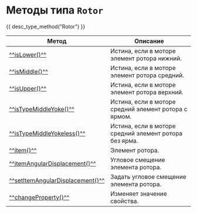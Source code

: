 # Методы типа `Rotor`
{{ desc_type_method("Rotor") }}

| Метод                                 | Описание                                                |
|-------------------------------------------|----------------------------------------------------------|
| [^^isLower()^^](./isLower.md) | Истина, если в моторе элемент ротора нижний. |
| [^^isMiddle()^^](./isMiddle.md) | Истина, если в моторе элемент ротора средний. |
| [^^isUpper()^^](./isUpper.md) | Истина, если в моторе элемент ротора верхний. |
| [^^isTypeMiddleYoke()^^](./isTypeMiddleYoke.md) |  Истина, если в моторе средний элемент ротора с ярмом. |
| [^^isTypeMiddleYokeless()^^](./isTypeMiddleYokeless.md) |  Истина, если в моторе средний элемент ротора без ярма. |
| [^^item()^^](./item.md) | Элемент ротора. |
| [^^itemAngularDisplacement()^^](./itemAngularDisplacement.md) | Угловое смещение элемента ротора. |
| [^^setItemAngularDisplacement()^^](./setItemAngularDisplacement.md) | Задать угловое смещение элемента ротора. |
| [^^changeProperty()^^](./changeProperty.md) | Изменяет значение свойства. |
